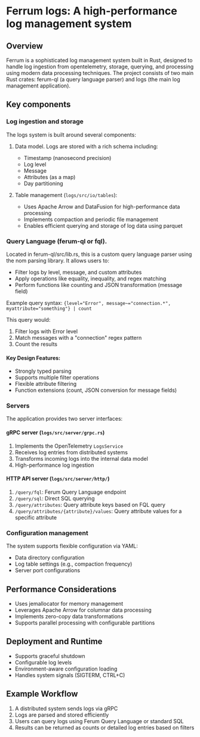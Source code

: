 # Ferrum logs: A high-performance log management system

## Overview

Ferrum is a sophisticated log management system built in Rust, designed to handle log ingestion from opentelemetry, 
storage, querying, and 
processing using modern data processing techniques. The project consists of two main Rust crates: ferum-ql 
(a query language parser) and logs (the main log management application).
 
## Key components

### Log ingestion and storage
The logs system is built around several components:

1. Data model. Logs are stored with a rich schema including:

    * Timestamp (nanosecond precision)
    * Log level
    * Message
    * Attributes (as a map)
    * Day partitioning

2. Table management (`logs/src/io/tables`):
    * Uses Apache Arrow and DataFusion for 
high-performance data processing
    * Implements compaction and periodic file management
    * Enables efficient querying and storage of log data using parquet

### Query Language (ferum-ql or fql). 
Located in ferum-ql/src/lib.rs, this is a custom query language parser using the 
nom parsing library. It allows users to:

* Filter logs by level, message, and custom attributes
* Apply operations like equality, inequality, and regex matching
* Perform functions like counting and JSON transformation (message field)

Example query syntax:
``
{level="Error", message~="connection.*", myattribute="something"} | count
``

This query would:

1. Filter logs with Error level 
2. Match messages with a "connection" regex pattern
3. Count the results

#### Key Design Features:

* Strongly typed parsing
* Supports multiple filter operations
* Flexible attribute filtering
* Function extensions (count, JSON conversion for message fields)

### Servers
The application provides two server interfaces:

#### gRPC server (`logs/src/server/grpc.rs`)
1. Implements the OpenTelemetry `LogsService`
2. Receives log entries from distributed systems
3. Transforms incoming logs into the internal data model
4. High-performance log ingestion

#### HTTP API server (`logs/src/server/http/`)
1. `/query/fql`: Ferum Query Language endpoint
2. `/query/sql`: Direct SQL querying
3. `/query/attributes`: Query attribute keys based on FQL query
4. `/query/attributes/{attribute}/values`: Query attribute values for a specific attribute

### Configuration management
The system supports flexible configuration via YAML:
* Data directory configuration
* Log table settings (e.g., compaction frequency)
* Server port configurations

## Performance Considerations

* Uses jemallocator for memory management
* Leverages Apache Arrow for columnar data processing
* Implements zero-copy data transformations
* Supports parallel processing with configurable partitions

## Deployment and Runtime

* Supports graceful shutdown
* Configurable log levels
* Environment-aware configuration loading
* Handles system signals (SIGTERM, CTRL+C)

## Example Workflow

1. A distributed system sends logs via gRPC
2. Logs are parsed and stored efficiently
3. Users can query logs using Ferum Query Language or standard SQL
4. Results can be returned as counts or detailed log entries based on filters
